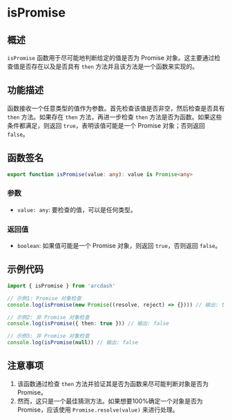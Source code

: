 # isPromise

## 概述
`isPromise` 函数用于尽可能地判断给定的值是否为 Promise 对象。这主要通过检查值是否存在以及是否具有 `then` 方法并且该方法是一个函数来实现的。

## 功能描述
函数接收一个任意类型的值作为参数。首先检查该值是否非空，然后检查是否具有 `then` 方法。如果存在 `then` 方法，再进一步检查 `then` 方法是否为函数。如果这些条件都满足，则返回 `true`，表明该值可能是一个 Promise 对象；否则返回 `false`。

## 函数签名
```typescript
export function isPromise(value: any): value is Promise<any>
```

### 参数
- `value: any`: 要检查的值，可以是任何类型。

### 返回值
- `boolean`: 如果值可能是一个 Promise 对象，则返回 `true`，否则返回 `false`。

## 示例代码
```typescript
import { isPromise } from 'arcdash'

// 示例1: Promise 对象检查
console.log(isPromise(new Promise((resolve, reject) => {}))) // 输出: true

// 示例2: 非 Promise 对象检查
console.log(isPromise({ then: true })) // 输出: false

// 示例3: 非 Promise 对象检查
console.log(isPromise(null)) // 输出: false
```

## 注意事项
1. 该函数通过检查 `then` 方法并验证其是否为函数来尽可能判断对象是否为 Promise。
2. 然而，这只是一个最佳猜测方法。如果想要100%确定一个对象是否为 Promise，应该使用 `Promise.resolve(value)` 来进行处理。
